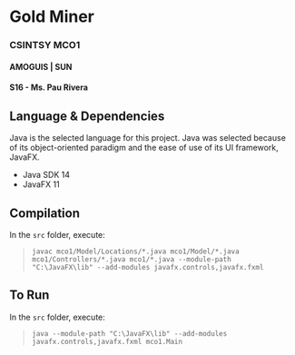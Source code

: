 # Gold Miner
### CSINTSY MCO1
#### AMOGUIS | SUN
#### S16 - Ms. Pau Rivera

## Language & Dependencies
Java is the selected language for this project. Java was selected because of its object-oriented paradigm and the ease of use of its UI framework, JavaFX.
- Java SDK 14
- JavaFX 11

## Compilation
In the ```src``` folder, execute:
> ``` javac mco1/Model/Locations/*.java mco1/Model/*.java mco1/Controllers/*.java mco1/*.java --module-path "C:\JavaFX\lib" --add-modules javafx.controls,javafx.fxml ```

## To Run
In the ```src``` folder, execute:
> ``` java --module-path "C:\JavaFX\lib" --add-modules javafx.controls,javafx.fxml mco1.Main ```
